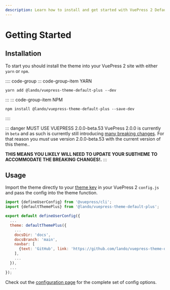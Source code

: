 ```yaml
---
description: Learn how to install and get started with VuePress 2 Default Theme Plus!
---
```


# Getting Started

## Installation

To start you should install the theme into your VuePress 2 site with either `yarn` or `npm`.

:::: code-group
::: code-group-item YARN
```bash:no-line-numbers
yarn add @lando/vuepress-theme-default-plus --dev
```
:::
::: code-group-item NPM
```bash:no-line-numbers
npm install @lando/vuepress-theme-default-plus --save-dev
```
::::

::: danger MUST USE VUEPRESS 2.0.0-beta.53
VuePress 2.0.0 is currently in `beta` and as such is currently still introducing [many breaking changes](https://github.com/vuepress/vuepress-next/blob/main/CHANGELOG.md). For that reason you *must* use version 2.0.0-beta.53 with the current version of this theme..

**THIS MEANS YOU LIKELY WILL NEED TO UPDATE YOUR SUBTHEME TO ACCOMMODATE THE BREAKING CHANGES!.**
:::

## Usage

Import the theme directly to your [theme key](https://v2.vuepress.vuejs.org/guide/theme.html#community-theme) in your VuePress 2 `config.js` and pass the config into the theme function.

```js
import {defineUserConfig} from '@vuepress/cli';
import {defaultThemePlus} from '@lando/vuepress-theme-default-plus';

export default defineUserConfig({
  ...
  theme: defaultThemePlus({
    ...
    docsDir: 'docs',
    docsBranch: 'main',
    navbar: [
      {text: 'GitHub', link: 'https://github.com/lando/vuepress-theme-default-plus/'},
    ],
    ...
  }),
  ...
});
```

Check out the [configuration page](./config/config) for the complete set of config options.
